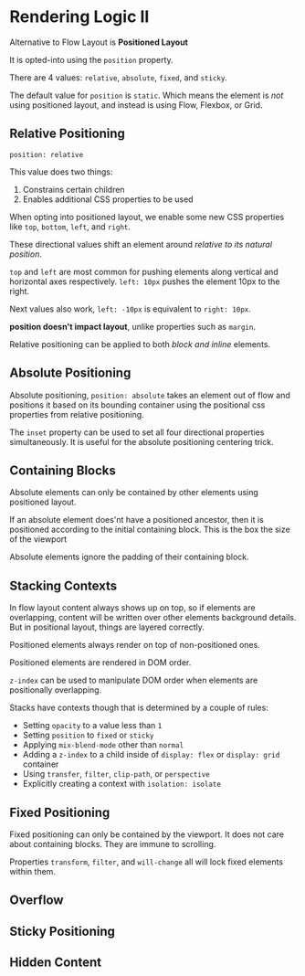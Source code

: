 # Rendering Logic II

Alternative to Flow Layout is **Positioned Layout**

It is opted-into using the `position` property.

There are 4 values: `relative`, `absolute`, `fixed`, and `sticky`.

The default value for `position` is `static`. Which means the element is _not_ using positioned layout, and instead is using Flow, Flexbox, or Grid.

## Relative Positioning

`position: relative`

This value does two things:
1. Constrains certain children
2. Enables additional CSS properties to be used

When opting into positioned layout, we enable some new CSS properties like `top`, `bottom`, `left`, and `right`.

These directional values shift an element around _relative to its natural position_.

`top` and `left` are most common for pushing elements along vertical and horizontal axes respectively. `left: 10px` pushes the element 10px to the right.

Next values also work, `left: -10px` is equivalent to `right: 10px`.

**position doesn't impact layout**, unlike properties such as `margin`.

Relative positioning can be applied to both _block and inline_ elements. 

## Absolute Positioning

Absolute positioning, `position: absolute` takes an element out of flow and positions it based on its bounding container using the positional css properties from relative positioning. 

The `inset` property can be used to set all four directional properties simultaneously. It is useful for the absolute positioning centering trick. 

## Containing Blocks

Absolute elements can only be contained by other elements using positioned layout.

If an absolute element does'nt have a positioned ancestor, then it is positioned according to the initial containing block. This is the box the size of the viewport

Absolute elements ignore the padding of their containing block.

## Stacking Contexts

In flow layout content always shows up on top, so if elements are overlapping, content will be written over other elements background details. But in positional layout, things are layered correctly.

Positioned elements always render on top of non-positioned ones. 

Positioned elements are rendered in DOM order.

`z-index` can be used to manipulate DOM order when elements are positionally overlapping.

Stacks have contexts though that is determined by a couple of rules:
- Setting `opacity` to a value less than `1`
- Setting `position` to `fixed` or `sticky`
- Applying `mix-blend-mode` other than `normal`
- Adding a `z-index` to a child inside of `display: flex` or `display: grid` container
- Using `transfer`, `filter`, `clip-path`, or `perspective`
- Explicitly creating a context with `isolation: isolate`

## Fixed Positioning

Fixed positioning can only be contained by the viewport. It does not care about containing blocks. They are immune to scrolling.

Properties `transform`, `filter`, and `will-change` all will lock fixed elements within them.

## Overflow



## Sticky Positioning

## Hidden Content

